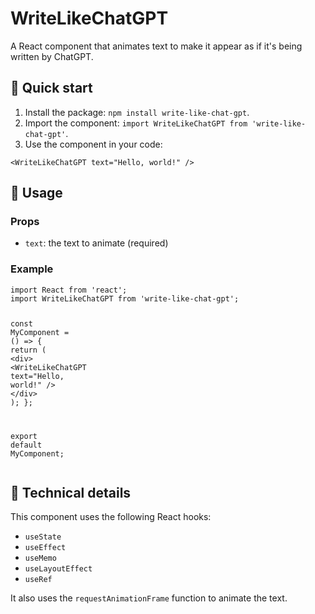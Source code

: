 <div class="markdown prose w-full break-words dark:prose-invert dark"><h1>WriteLikeChatGPT</h1><p>A React component that animates text to make it appear as if it's being written by ChatGPT.</p><h2>🚀 Quick start</h2><ol><li>Install the package: <code>npm install write-like-chat-gpt</code>.</li><li>Import the component: <code>import WriteLikeChatGPT from 'write-like-chat-gpt'</code>.</li><li>Use the component in your code:</li></ol><pre><div class="bg-black mb-4 rounded-md"><div class="p-4 overflow-y-auto"><code class="!whitespace-pre hljs language-jsx">&lt;<span class="hljs-title class_">WriteLikeChatGPT</span> text=<span class="hljs-string">"Hello, world!"</span> /&gt;
</code></div></div></pre><h2>📝 Usage</h2><h3>Props</h3><ul><li><code>text</code>: the text to animate (required)</li></ul><h3>Example</h3><pre><div class="bg-black mb-4 rounded-md"><div class="p-4 overflow-y-auto"><code class="!whitespace-pre hljs language-jsx"><span class="hljs-keyword">import</span> <span class="hljs-title class_">React</span> <span class="hljs-keyword">from</span> <span class="hljs-string">'react'</span>;
<span class="hljs-keyword">import</span> <span class="hljs-title class_">WriteLikeChatGPT</span> <span class="hljs-keyword">from</span> <span class="hljs-string">'write-like-chat-gpt'</span>;

<span class="hljs-keyword">const</span> <span class="hljs-title function_">MyComponent</span> = (<span class="hljs-params"></span>) =&gt; {
<span class="hljs-keyword">return</span> (
<span class="xml"><span class="hljs-tag">&lt;<span class="hljs-name">div</span>&gt;</span>
<span class="hljs-tag">&lt;<span class="hljs-name">WriteLikeChatGPT</span> <span class="hljs-attr">text</span>=<span class="hljs-string">"Hello, world!"</span> /&gt;</span>
<span class="hljs-tag">&lt;/<span class="hljs-name">div</span>&gt;</span></span>
);
};

<span class="hljs-keyword">export</span> <span class="hljs-keyword">default</span> <span class="hljs-title class_">MyComponent</span>;
</code></div></div></pre><h2>🤖 Technical details</h2><p>This component uses the following React hooks:</p><ul><li><code>useState</code></li><li><code>useEffect</code></li><li><code>useMemo</code></li><li><code>useLayoutEffect</code></li><li><code>useRef</code></li></ul><p>It also uses the <code>requestAnimationFrame</code> function to animate the text.</p></div>
